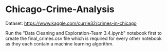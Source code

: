 # Chicago-Crime-Analysis
Dataset: https://www.kaggle.com/currie32/crimes-in-chicago

Run the "Data Cleaning and Exploration-Team 3.4.ipynb" notebook first to create the final_crimes.csv file which is required for every other notebook as they each contain a machine learning algorithm.
 
